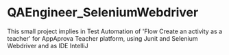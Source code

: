 # QAEngineer_SeleniumWebdriver
This small project implies in Test Automation of 'Flow Create an activity as a teacher' for AppAprova Teacher platform, using Junit and Selenium Webdriver and as IDE IntelliJ
